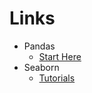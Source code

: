 # Links

- Pandas
  - [Start Here](https://pandas.pydata.org/docs/getting_started/intro_tutorials/01_table_oriented.html)
- Seaborn
  - [Tutorials](https://seaborn.pydata.org/tutorial.html)
